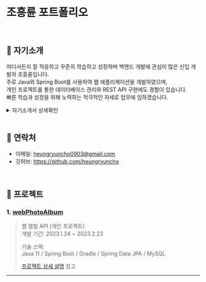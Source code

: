 # 조흥륜 포트폴리오

</br>

## :pushpin: 자기소개 
어디서든지 잘 적응하고  꾸준히 학습하고 성장하며 백엔드 개발에 관심이 많은 신입 개발자 조흥륜입니다.  
주로 Java와 Spring Boot를 사용하여 웹 애플리케이션을 개발하였으며,  
개인 프로젝트를 통한 데이터베이스 관리와 REST API 구현에도 경험이 있습니다.  
빠른 학습과 성장을 위해 노력하는 적극적인 자세로 업무에 임하겠습니다.  

<details>
<summary>자기소개서 상세확인</summary>
<div markdown="1">

안녕하세요, 조흥륜입니다. 백엔드 개발 분야에 관심이 많은 신입 개발자입니다.

📍저는 도전을 좋아하고 성장 가능성이 있는 분야에 관심이 있어 개발 분야를  
선택하게 되었습니다. 이전에는 영어 학원에서 강사로 일하며, 책임감과 목표 달성을  
위해 노력해왔습니다. 1년 만에 부원장의 타이틀을 얻었습니다.  
이후에는 필요로 하는 곳에서 함께 일하게 되어 인터넷 택배 배송 사업과 수산업에  
관련된 업무를 수행했습니다. 이 프로젝트는 코로나 시기를 예상하고 진행되지는  
않았지만,  이 시기에 적절히 맞물려 평균 100개에서 최대 300개의 택배 상품을  
매일 출하할 수 있었습니다.

이러한 경험을 통해, 저는 문제를 해결하고 목표를 달성하기 위해 적극적으로  
노력하며, 성과를 내는 것에 대한 쾌감을 느끼게 되었습니다. 하지만, 코로나가  
장기화하면서  택배 업무가  감소하면서 일을 찾기 어려워지는 상황에서 개발 분야에  
대한 지원을 결심했습니다.

📍프로젝트 경험으로는 자바와 스프링부트를 이용하고, MySQL을 데이터베이스로  
사용하여, Rest API 기반의 웹 앨범을 개발했습니다. 이 프로젝트는 디자이너와의  
협업을 전제로, 약 3주간의 시간을 투자하여, 데이터베이스에 앨범과 사진을 저장하고  
삭제하며, 파일을 저장하고, 파일이 이미지인지 아닌지 확인하는 기능을 구현했습니다.  

유지 관리를 위해 기능단위로 메서드를 나누어 개발하였습니다. Java 및 Spring 그리고  
데이터베이스 관리를 위해 MySQL를 학습한 것에서 끝나지 않고 이를 프로젝트에 적용해보았습니다.  
또한 서버-클라이언트 아키텍처를 구축하면서 HTTP 메서드 및 요청 처리를 이해하는 것이  
중요하다는 것을 느꼈습니다.  

Restful API를 생성하려면 CRUD 패턴에 따라 데이터에 대한  
생성, 읽기, 업데이트 및 삭제 작업을 수행하는데 명확하고 일관된 명명 규칙을 사용하면  
API를 더 쉽게 사용하고 유지 관리할 수 있다는 것을 배웠습니다.  
또한 Postman을 사용하여 API 동작을 테스트하고 모니터링할 수 있습니다.  

📍제가 가진 성격상, 어디에서든지 적응하기 쉽고, 타인과 소통하기 좋은  
장점이 있습니다. 이는 수산업 일을 하면서, 다양한 사람들과 함께 일하면서  
얻은 경험에서 비롯된 것입니다.

📍더욱 성장하고 싶은 이유는, 지식의 깊이와 넓이를 늘리기 위해서입니다.  
6개월간의 교육을 통해 개발을 배우고, 현재는 책과 인터넷 강의를 통해  
공부하고 있습니다. 이를 통해 빙산의 일각인 지식에서 전체적인 그림을  
볼 수 있게 되었습니다. 그리고 아직도 많은 것을 배워야 한다는 것을 느끼고 있습니다.  

입사 후에는 주어진 일에 최선을 다하고 겸손한 자세로 일하며, 꾸준히 학습하며  
더 나은 개발자로 성장하고 싶습니다. 또한, 팀원들과의 협업을 통해 더 나은 결과를  
이루고, 회사의 발전에 기여하고 싶습니다.  
  
</div>
</details>

</br>

## :pushpin: 연락처
- 이메일: heungryuncho0903@gmail.com
- 깃허브: https://github.com/heungryuncho

</br>

## :pushpin: 프로젝트
### 1. [webPhotoAlbum](https://github.com/heungryuncho/photo_album)
>웹 앨범 API (개인 프로젝트)  
>개발 기간: 2023.1.24 ~ 2023.2.23
>  
>기술 스택:  
>Java 11 / Spring Boot / Gradle / Spring Data JPA /  MySQL
>  
>[프로젝트 상세 설명](https://github.com/heungryuncho/photo_album) 참고

---
